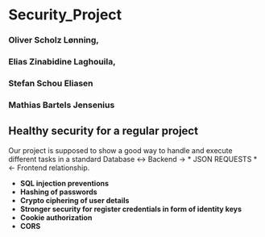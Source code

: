 # Security_Project
### Oliver Scholz Lønning,
### Elias Zinabidine Laghouila, 
### Stefan Schou Eliasen 
### Mathias Bartels Jensenius

## Healthy security for a regular project

Our project is supposed to show a good way to handle and execute different tasks in a standard Database <-> Backend -> * JSON REQUESTS * <-  Frontend relationship.

* **SQL injection preventions**
* **Hashing of passwords**
* **Crypto ciphering of user details**
* **Stronger security for register credentials in form of identity keys**
* **Cookie authorization**
* **CORS**
